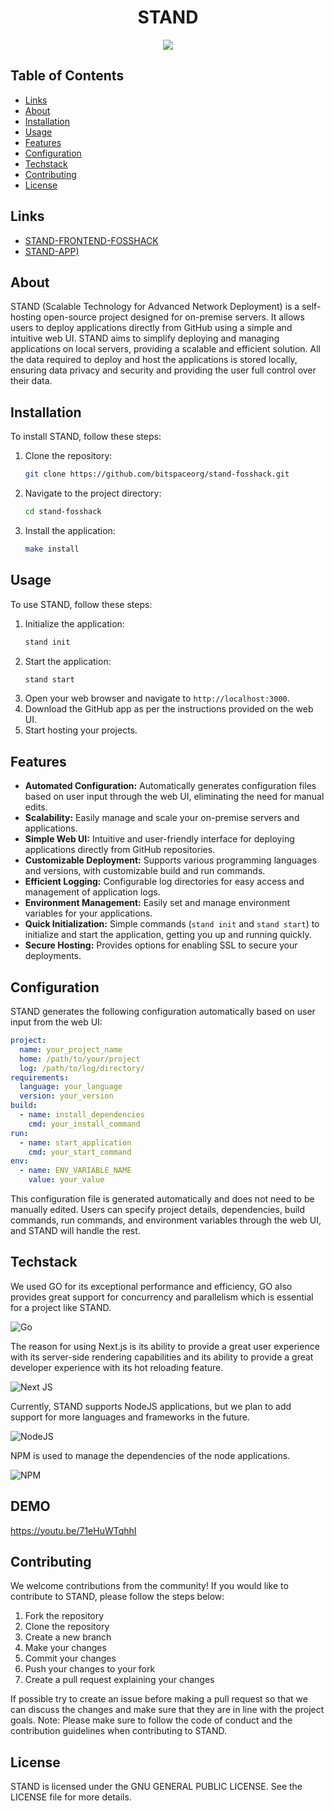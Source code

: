 <div align=center><h1> STAND</h1>

  <img src="https://img.shields.io/badge/:bitspace x fosshack-%23121011?style=for-the-badge&logoColor=%23ffffff&color=%23000000">
    </div>

## Table of Contents

- [Links](#links)
- [About](#about)
- [Installation](#installation)
- [Usage](#usage)
- [Features](#features)
- [Configuration](#configuration)
- [Techstack](#techstack)
- [Contributing](#contributing)
- [License](#license)

## Links
- [STAND-FRONTEND-FOSSHACK](https://github.com/bitspaceorg/STAND-FRONTEND-FOSSHACK)
- [STAND-APP)](https://github.com/bitspaceorg/STAND-APP)

## About

STAND (Scalable Technology for Advanced Network Deployment) is a self-hosting open-source project designed for on-premise servers.
It allows users to deploy applications directly from GitHub using a simple and intuitive web UI.
STAND aims to simplify deploying and managing applications on local servers, providing a scalable and efficient solution.
All the data required to deploy and host the applications is stored locally, ensuring data privacy and security and providing the user full control over their data.

## Installation

To install STAND, follow these steps:

1. Clone the repository:
   ```bash
   git clone https://github.com/bitspaceorg/stand-fosshack.git
   ```
2. Navigate to the project directory:
   ```bash
   cd stand-fosshack
   ```
3. Install the application:
   ```bash
   make install
   ```

## Usage

To use STAND, follow these steps:

1. Initialize the application:
   ```bash
   stand init
   ```
2. Start the application:
   ```bash
   stand start
   ```
3. Open your web browser and navigate to `http://localhost:3000`.
4. Download the GitHub app as per the instructions provided on the web UI.
5. Start hosting your projects.

## Features

- **Automated Configuration:** Automatically generates configuration files based on user input through the web UI, eliminating the need for manual edits.
- **Scalability:** Easily manage and scale your on-premise servers and applications.
- **Simple Web UI:** Intuitive and user-friendly interface for deploying applications directly from GitHub repositories.
- **Customizable Deployment:** Supports various programming languages and versions, with customizable build and run commands.
- **Efficient Logging:** Configurable log directories for easy access and management of application logs.
- **Environment Management:** Easily set and manage environment variables for your applications.
- **Quick Initialization:** Simple commands (`stand init` and `stand start`) to initialize and start the application, getting you up and running quickly.
- **Secure Hosting:** Provides options for enabling SSL to secure your deployments.

## Configuration

STAND generates the following configuration automatically based on user input from the web UI:

```yaml
project:
  name: your_project_name
  home: /path/to/your/project
  log: /path/to/log/directory/
requirements:
  language: your_language
  version: your_version
build:
  - name: install_dependencies
    cmd: your_install_command
run:
  - name: start_application
    cmd: your_start_command
env:
  - name: ENV_VARIABLE_NAME
    value: your_value
```

This configuration file is generated automatically and does not need to be manually edited. Users can specify project details, dependencies, build commands, run commands, and environment variables through the web UI, and STAND will handle the rest.

## Techstack

We used GO for its exceptional performance and efficiency, GO also provides great support for concurrency and parallelism which is essential for a project like STAND.

![Go](https://img.shields.io/badge/go-%2300ADD8.svg?style=for-the-badge&logo=go&logoColor=white)

The reason for using Next.js is its ability to provide a great user experience with its server-side rendering capabilities and its ability to provide a great developer experience with its hot reloading feature.

![Next JS](https://img.shields.io/badge/Next-black?style=for-the-badge&logo=next.js&logoColor=white)

Currently, STAND supports NodeJS applications, but we plan to add support for more languages and frameworks in the future.

![NodeJS](https://img.shields.io/badge/node.js-6DA55F?style=for-the-badge&logo=node.js&logoColor=white)

NPM is used to manage the dependencies of the node applications.

![NPM](https://img.shields.io/badge/NPM-%23CB3837.svg?style=for-the-badge&logo=npm&logoColor=white)

## DEMO
https://youtu.be/71eHuWTqhhI

## Contributing

We welcome contributions from the community! If you would like to contribute to STAND, please follow the steps below:

1. Fork the repository
2. Clone the repository
3. Create a new branch
4. Make your changes
5. Commit your changes
6. Push your changes to your fork
7. Create a pull request explaining your changes

If possible try to create an issue before making a pull request so that we can discuss the changes and make sure that they are in line with the project goals.
Note: Please make sure to follow the code of conduct and the contribution guidelines when contributing to STAND.

## License

STAND is licensed under the GNU GENERAL PUBLIC LICENSE. See the LICENSE file for more details.
